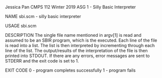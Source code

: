 Jessica Pan
CMPS 112 Winter 2019
ASG 1 - Silly Basic Interpreter

NAME
   sbi.scm - silly basic interpreter

USAGE
   sbi.scm <filename>

DESCRIPTION
   The single file name mentioned in argv[1] is read and assumed to be an SBIR
   program, which is the executed. Each line of the file is read into a list. 
   The list is then interpreted by incrementing through each line of the list. 
   The output/results of the interpretation of the file is then printed into STDOUT.
   If there are any errors, error messages are sent to STDERR and the exit code is set to 1.
   
EXIT CODE
0 - program completes successfully
1 - program fails
